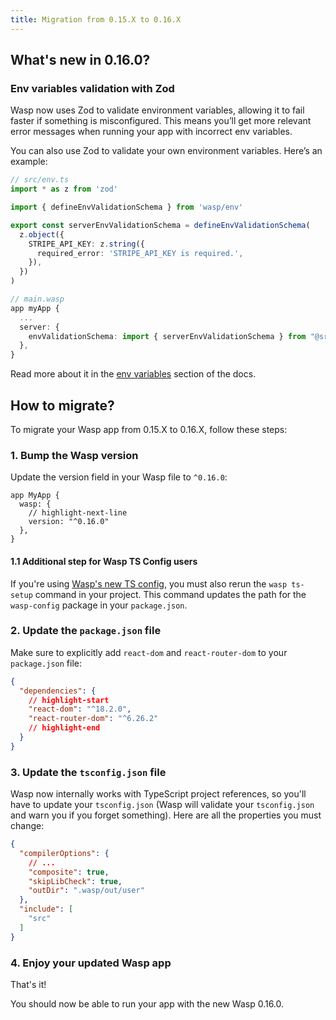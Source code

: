 ```yaml
---
title: Migration from 0.15.X to 0.16.X
---
```


## What's new in 0.16.0?

### Env variables validation with Zod

Wasp now uses Zod to validate environment variables, allowing it to fail faster if something is misconfigured. This means you’ll get more relevant error messages when running your app with incorrect env variables.

You can also use Zod to validate your own environment variables. Here’s an example:

```ts
// src/env.ts
import * as z from 'zod'

import { defineEnvValidationSchema } from 'wasp/env'

export const serverEnvValidationSchema = defineEnvValidationSchema(
  z.object({
    STRIPE_API_KEY: z.string({
      required_error: 'STRIPE_API_KEY is required.',
    }),
  })
)

// main.wasp
app myApp {
  ...
  server: {
    envValidationSchema: import { serverEnvValidationSchema } from "@src/env",
  },
}
```

Read more about it in the [env variables](../project/env-vars.md#custom-env-var-validations) section of the docs.

## How to migrate?

To migrate your Wasp app from 0.15.X to 0.16.X, follow these steps:

### 1. Bump the Wasp version

Update the version field in your Wasp file to `^0.16.0`:

```wasp title="main.wasp"
app MyApp {
  wasp: {
    // highlight-next-line
    version: "^0.16.0"
  },
}
```

#### 1.1 Additional step for Wasp TS Config users
If you're using [Wasp's new TS config](../general/wasp-ts-config.md), you must
also rerun the `wasp ts-setup` command in your project. This command updates
the path for the `wasp-config` package in your `package.json`.

### 2. Update the `package.json` file

Make sure to explicitly add `react-dom` and `react-router-dom` to your `package.json` file:

```json
{
  "dependencies": {
    // highlight-start
    "react-dom": "^18.2.0",
    "react-router-dom": "^6.26.2"
    // highlight-end
  }
}
```
### 3. Update the `tsconfig.json` file
Wasp now internally works with TypeScript project references, so you'll have to
update your `tsconfig.json` (Wasp will validate your `tsconfig.json` and warn
you if you forget something). Here are all the properties you must change:

  ```json
  {
    "compilerOptions": {
      // ...
      "composite": true,
      "skipLibCheck": true,
      "outDir": ".wasp/out/user"
    },
    "include": [
      "src"
    ]
  }
  ```


### 4. Enjoy your updated Wasp app


That's it!

You should now be able to run your app with the new Wasp 0.16.0.
